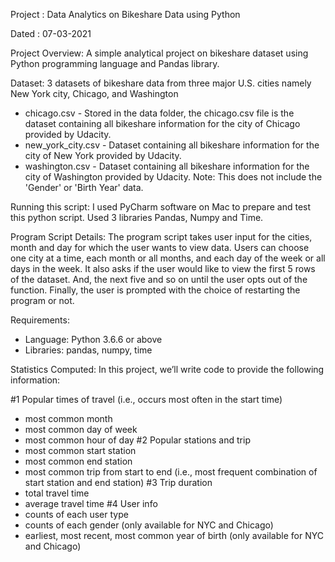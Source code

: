 

Project : Data Analytics on Bikeshare Data using Python				

Dated   : 07-03-2021
 
Project Overview:
A simple analytical project on bikeshare dataset using Python programming language and Pandas library.


Dataset:
3 datasets of bikeshare data from three major U.S. cities namely New York city, Chicago, and Washington
* chicago.csv - Stored in the data folder, the chicago.csv file is the dataset containing all bikeshare information for the city of Chicago provided by Udacity.
* new_york_city.csv - Dataset containing all bikeshare information for the city of New York provided by Udacity.
* washington.csv - Dataset containing all bikeshare information for the city of Washington provided by Udacity. Note: This does not include the 'Gender' or 'Birth Year' data.


Running this script:
I used PyCharm software on Mac to prepare and test this python script.
Used 3 libraries Pandas, Numpy and Time.


Program Script Details:
The program script takes user input for the cities, month and day for which the user wants to view data. 
Users can choose one city at a time, each month or all months, and each day of the week or all days in the week. 
It also asks if the user would like to view the first 5 rows of the dataset. And, the next five and so on until the user opts out of the function.
Finally, the user is prompted with the choice of restarting the program or not.


Requirements:
* Language:  Python 3.6.6 or above
* Libraries: pandas, numpy, time


Statistics Computed:
In this project, we’ll write code to provide the following information:


#1 Popular times of travel (i.e., occurs most often in the start time)
* most common month
* most common day of week
* most common hour of day
#2 Popular stations and trip
* most common start station
* most common end station
* most common trip from start to end (i.e., most frequent combination of start station and end station)
#3 Trip duration
* total travel time
* average travel time
#4 User info
* counts of each user type
* counts of each gender (only available for NYC and Chicago)
* earliest, most recent, most common year of birth (only available for NYC and Chicago)
